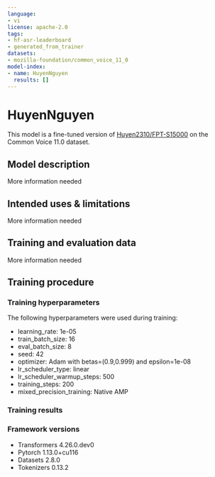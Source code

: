 ```yaml
---
language:
- vi
license: apache-2.0
tags:
- hf-asr-leaderboard
- generated_from_trainer
datasets:
- mozilla-foundation/common_voice_11_0
model-index:
- name: HuyenNguyen
  results: []
---
```


<!-- This model card has been generated automatically according to the information the Trainer had access to. You
should probably proofread and complete it, then remove this comment. -->

# HuyenNguyen

This model is a fine-tuned version of [Huyen2310/FPT-S15000](https://huggingface.co/Huyen2310/FPT-S15000) on the Common Voice 11.0 dataset.

## Model description

More information needed

## Intended uses & limitations

More information needed

## Training and evaluation data

More information needed

## Training procedure

### Training hyperparameters

The following hyperparameters were used during training:
- learning_rate: 1e-05
- train_batch_size: 16
- eval_batch_size: 8
- seed: 42
- optimizer: Adam with betas=(0.9,0.999) and epsilon=1e-08
- lr_scheduler_type: linear
- lr_scheduler_warmup_steps: 500
- training_steps: 200
- mixed_precision_training: Native AMP

### Training results



### Framework versions

- Transformers 4.26.0.dev0
- Pytorch 1.13.0+cu116
- Datasets 2.8.0
- Tokenizers 0.13.2
